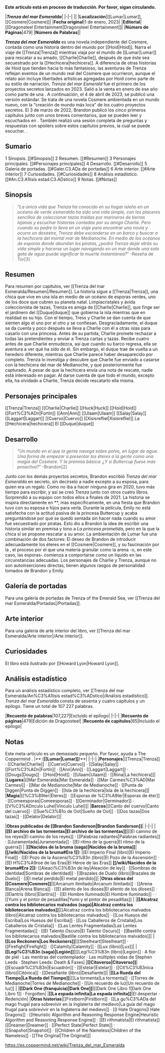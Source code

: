 **Este artículo está en proceso de traducción. Por favor, sigan circulando.**


|***Trenza del mar Esmeralda***|
|-|-|
||
|**Localización**|[[Lumar\|Lumar]], [[Cosmere\|Cosmere]]|
|**Fecha original**|1 de enero, 2023|
|**Editorial**|[[Dragonsteel Entertainment\|Dragonsteel Entertainment]]|
|**Número de Páginas**|479|
|**Número de Palabras**||

***Trenza del mar Esmeralda*** es una novela independiente del Cosmere, contada como una historia dentro del mundo por [[Hoid\|Hoid]]. Narra el viaje de [[Trenza\|Trenza]] mientras viaja por el mundo de [[Lumar\|Lumar]] para rescatar a su amado, [[Charlie\|Charlie]], después de que éste sea secuestrado por la [[Hechicera\|hechicera]]. A diferencia de otras historias de Hoid que tienden hacia lo más fantasioso, las aventuras de Trenza reflejan eventos de un mundo real del Cosmere que ocurrieron, aunque el relato aún incluye libertades artísticas agregadas por Hoid como parte de su estilo de narración.
*Trenza del mar Esmerald* fue el primero de los proyectos secretos lanzados en 2023. Salió a la venta en enero de ese año como parte de una . A continuación, el 4 de abril de 2023, se publicó una versión estándar. Se trata de una novela Cosmere ambientada en un mundo nuevo, con la "creación de mundo más loca" de los cuatro proyectos secretos.
El 3 de marzo de 2022, Brandon publicó los cinco primeros capítulos junto con unos breves comentarios, que se pueden leer  y escuchados en . También realizó una sesión completa de preguntas y respuestas con spoilers sobre estos capítulos previos, la cual se puede escuchar. .

## Sumario

1 Sinopsis. [[#Sinopsis]] 
2 Resumen. [[#Resumen]] 
3 Personajes principales. [[#Personajes principales]] 
4 Desarrollo. [[#Desarrollo]] 
5 Galería de portadas. [[#Galer.C3.ADa de portadas]] 
6 Arte interior. [[#Arte interior]] 
7 Curiosidades. [[#Curiosidades]] 
8 Análisis estadístico. [[#An.C3.A1lisis estad.C3.ADstico]] 
9 Notas. [[#Notas]] 


## Sinopsis
>“*La única vida que Trenza ha conocido en su hogar isleño en un océano de verde esmeralda ha sido una vida simple, con los placeres sencillos de coleccionar tazas traídas por marineros de tierras lejanas y escuchar historias contadas por su amigo Charlie. Pero cuando su padre lo lleva en un viaje para encontrar una novia y ocurre un desastre, Trenza debe esconderse en un barco y buscar a la hechicera del mortal mar de Medianoche. En medio de los océanos de esporas donde abundan los piratas, ¿podrá Trenza dejar atrás su vida simple y hacerse un lugar navegando en un mar donde una sola gota de agua puede significar la muerte instantánea?*”
\-Reseña de Tor[3]


## Resumen
Para resumen por capítulos, ver [[Trenza del mar Esmeralda/Resumen\|/Resumen]].
La historia sigue a [[Trenza\|Trenza]], una chica que vive en una isla en medio de un océano de esporas verdes, uno de los doce que cubren su planeta natal. Limpiacristales y ávida coleccionista de tazas, Trenza es amiga de [[Charlie\|Charlie]], que finge ser el jardinero del [[Duque\|duque]] que gobierna la isla mientras que en realidad es su hijo. Con el tiempo, Tress y Charlie se dan cuenta de que sienten algo el uno por el otro y se confiesan. Desgraciadamente, el duque se da cuenta y poco después se lleva a Charlie con él a otras islas para casarlo con una princesa.
Antes de su partida, Charlie promete rechazar a todas las pretendientes y enviar a Trenza cartas y tazas. Recibe cuatro antes de que Charlie enmudezca, así que cuando su barco regresa, ella se aventura a ver qué ha sido de él. Sin embargo, el duque trae de vuelta a un heredero diferente, mientras que Charlie parece haber desaparecido por completo. Trenza lo investiga y descubre que Charlie fue enviado a casarse con la hechicera del mar de Medianoche, y que posteriormente fue capturado. A pesar de que la hechicera envía una nota de rescate, nadie está interesado en pagar. Al darse cuenta de que todo el mundo, excepto ella, ha olvidado a Charlie, Trenza decide rescatarlo ella misma.

## Personajes principales
[[Trenza\|Trenza]]
[[Charlie\|Charlie]]
[[Huck\|Huck]]
[[Hoid\|Hoid]]
[[Fort%C3%ADn\|Fortín]]
[[Ann\|Ann]]
[[Ulaam\|Ulaam]]
[[Salay\|Salay]]
[[Laggart\|Laggart]]
[[Cuervo\|Cuervo]]
[[Xisisrefliel\|Xisisrefliel]]
La [[Hechicera\|hechicera]]
El [[Duque\|duque]]
## Desarrollo
>“*Un mundo en el que la gente navega sobre polvo, en lugar de agua. Una forma de empezar a presentar los éteres a la gente como una magia del Cosmere. Y la premisa básica: ¿Y si Buttercup fuese más proactiva?*”
\-Brandon[2]


Junto con los demás proyectos secretos, Brandon escribió *Trenza del mar Esmeralda* en secreto, sin decírselo a nadie excepto a su esposa, para quien era un regalo. Como no iba a hacer ninguna gira en 2020, tuvo más tiempo para escribir, y así se creó *Trenza* junto con otros cuatro libros. Sorprendió a su equipo con todos ellos a finales de 2021.
La historia se inspira directamente en **, más específicamente, en una fiesta que Brandon tuvo con su esposa e hijos para verla. Durante la película, Emily no está satisfecha con la actitud pasiva de la princesa Buttercup y acaba preguntándose por qué se quedó sentada sin hacer nada cuando su amor fue secuestrado por piratas. Esto dio a Brandon la idea de escribir una historia similar en premisa y tono a *La princesa prometida*, pero en la que la chica sí se propone rescatar a su amor.
La ambientación de Lumar fue una combinación de dos factores: El deseo de Brandon de introducir adecuadamente los éteres en el [[Cosmere\|Cosmere]], y su fascinación por la , el proceso por el que una materia granular como la arena -o, en este caso, las esporas- comienza a comportarse como un líquido en las circunstancias adecuadas. Los personajes de Charlie y Trenza, aunque no son autoinserciones directas, tienen algunos rasgos de personalidad tomados de Brandon y Emily.

## Galería de portadas
Para una galería de portadas de Trenza of the Emerald Sea, ver [[Trenza del mar Esmeralda/Portadas\|/Portadas]].
## Arte interior
Para una galería de arte interior del libro, ver [[Trenza del mar Esmeralda/Arte interior\|/Arte interior]].
## Curiosidades
El libro está ilustrado por [[Howard Lyon\|Howard Lyon]].
## Análisis estadístico
Para un análisis estadístico completo, ver [[Trenza del mar Esmeralda/An%C3%A1lisis estad%C3%ADstico\|/Análisis estadístico]].
*Trenza del mar Esmeralda* consta de sesenta y cuatro capítulos y un epílogo. Tiene un total de 107 227 palabras.

|**Recuento de palabras**|107,227|Excluido el epílogo|
|-|-|
|**Recuento de páginas**|479|Edición de Dragonsteel|
|**Recuento de capítulos**|65|Incluido el epílogo|

## Notas

Este meta-artículo es un demasiado pequeño. Por favor, ayuda a The Coppermind .
|** (**[[Lumar\|Lumar]]**)**|
|-|-|
|**Personajes**|[[Trenza\|Trenza]] · [[Charlie\|Charlie]] · [[Cuervo\|Cuervo]] · [[Salay\|Salay]] · [[Fort%C3%ADn\|Fortín]] · [[Ann\|Ann]] · [[Laggart\|Laggart]] · [[Dougs\|Dougs]] · [[Hoid\|Hoid]] · [[Ulaam\|Ulaam]] · [[Riina\|La hechicera]]|
|**Lugares**|[[Mar Esmeralda\|Mar Esmeralda]] · [[Mar Carmes%C3%AD\|Mar Carmesí]] · [[Mar de Medianoche\|Mar de Medianoche]] · [[Punta de Diggen\|Punta de Diggen]] · [[Isla de la hechicera\|Isla de la hechicera]]|
|**Magia**|[[%C3%89ter\|Éteres]] · [[Esporas de %C3%A9ter\|Esporas de éter]] · [[Comeesporas\|Comeesporas]] · [[Germinador\|Germinador]] · [[V%C3%ADnculo Luhel\|Vínculo Luhel]]|
|**Barcos**|[[Canto del cuervo\|Canto del cuervo]] · [[Sue%C3%B1o de Oot\|Sueño de Oot]] · [[Dos tazas\|Dos tazas]] · [[Delator\|Delator]]|

|**Obras publicadas de [[Brandon Sanderson\|Brandon Sanderson]]**|
|-|-|
|**[[El archivo de las tormentas\|El archivo de las tormentas]]**|[[El camino de los reyes\|El camino de los reyes]] · [[Palabras radiantes\|Palabras radiantes]] · [[Juramentada\|Juramentada]] · [[El ritmo de la guerra\|El ritmo de la guerra]] |
|**[[Nacidos de la bruma (saga)\|Nacidos de la bruma]]**|**[[/wiki/Nacidos de la bruma#Era 1]]:** [[El Imperio Final (libro)\|El Imperio Final]] · [[El Pozo de la Ascensi%C3%B3n (libro)\|El Pozo de la Ascensión]] · [[El H%C3%A9roe de las Eras\|El Héroe de las Eras]] **[[/wiki/Nacidos de la bruma#Era 2]]:** [[Aleaci%C3%B3n de ley\|Aleación de ley]] · [[Sombras de identidad\|Sombras de identidad]] · [[Brazales de Duelo (libro)\|Brazales de Duelo]] · [[El metal perdido\|El metal perdido]]|
|**Otras obras del [[Cosmere\|Cosmere]]**|[[Arcanum ilimitado\|Arcanum ilimitado]] · [[Arena Blanca\|Arena Blanca]] · [[El aliento de los dioses\|El aliento de los dioses]] · [[Elantris (libro)\|Elantris]] · [[El Hombre Iluminado\|El Hombre Iluminado]] ·  · [[Yumi y el pintor de pesadillas\|Yumi y el pintor de pesadillas]] |
|**[[Alcatraz contra los bibliotecarios malvados (saga)\|Alcatraz contra los bibliotecarios malvados]]**|[[Alcatraz contra los bibliotecarios malvados (libro)\|Alcatraz contra los bibliotecarios malvados]] · [[Los Huesos del Escriba\|Los Huesos del Escriba]] · [[Los Caballeros de Cristalia\|Los Caballeros de Cristalia]] · [[Las Lentes Fragmentadas\|Las Lentes Fragmentadas]] · [[El Talento Oscuro\|El Talento Oscuro]] · [[Bastille contra los bibliotecarios malvados\|Bastille contra los bibliotecarios malvados]]|
|**[[Los Reckoners\|Los Reckoners]]**|[[Steelheart\|Steelheart]] · [[Firefight\|Firefight]] · [[Calamity\|Calamity]] · [[Lux (libro)\|Lux]]|
|**[[Legi%C3%B3n (saga)\|Legión]]**|[[Legi%C3%B3n (libro)\|Legión]] · A flor de piel · Las mentiras del contemplador · Las múltiples vidas de Stephen Leeds · Stephen Leeds: Death & Faxes|
|**[[Citoverso\|Citoverso]]**|[[Escuadr%C3%B3n\|Escuadrón]] · [[Estelar\|Estelar]] · [[Cit%C3%B3nica (libro)\|Citónica]] · [[Desafiante (libro)\|Desafiante]]|
|**[[La Rueda del Tiempo\|La Rueda del Tiempo]]**|[[La tormenta\|La tormenta]] · [[Torres de Medianoche\|Torres de Medianoche]] · [[Un recuerdo de luz\|Un recuerdo de luz]] |
|**[[Dark One (franquicia)\|Dark One]]**|[[Dark One Libro 1\|Dark One Libro 1]] · Forgotten|
|**[[La espada infinita\|La espada infinita]]**|El despertar · Redención|
|**Otras historias**|[[Firstborn\|Firstborn]] · [[La gu%C3%ADa del mago frugal para sobrevivir en la Inglaterra del medievo\|La guía del mago frugal para sobrevivir en la Inglaterra del medievo]] · [[I Hate Dragons\|I Hate Dragons]] · [[Heuristic Algorithm and Reasoning Response Engine\|Heuristic Algorithm and Reasoning Response Engine]] · [[El rithmatista\|El rithmatista]] [[Dreamer\|Dreamer]] · [[Perfect State\|Perfect State]] · [[Snapshot\|Snapshot]] · [[Children of the Nameless\|Children of the Nameless]] · [[The Original\|The Original]]|



https://es.coppermind.net/wiki/Trenza_del_mar_Esmeralda